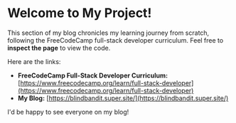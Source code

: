 # Welcome to My Project!

This section of my blog chronicles my learning journey from scratch, following the FreeCodeCamp full-stack developer curriculum. Feel free to **inspect the page** to view the code.

Here are the links:

* **FreeCodeCamp Full-Stack Developer Curriculum:** [https://www.freecodecamp.org/learn/full-stack-developer](https://www.freecodecamp.org/learn/full-stack-developer)
* **My Blog:** [https://blindbandit.super.site/](https://blindbandit.super.site/)

I'd be happy to see everyone on my blog!
